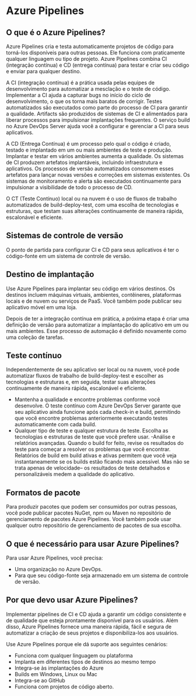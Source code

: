 # Azure Pipelines

## O que é o Azure Pipelines?

Azure Pipelines cria e testa automaticamente projetos de código para torná-los disponíveis para outras pessoas. Ele funciona com praticamente qualquer linguagem ou tipo de projeto. Azure Pipelines combina CI (integração contínua) e CD (entrega contínua) para testar e criar seu código e enviar para qualquer destino.

A CI (integração contínua) é a prática usada pelas equipes de desenvolvimento para automatizar a mesclação e o teste de código. Implementar a CI ajuda a capturar bugs no início do ciclo de desenvolvimento, o que os torna mais baratos de corrigir. Testes automatizados são executados como parte do processo de CI para garantir a qualidade. Artifacts são produzidos de sistemas de CI e alimentados para liberar processos para impulsionar implantações frequentes. O serviço build no Azure DevOps Server ajuda você a configurar e gerenciar a CI para seus aplicativos.

A CD (Entrega Contínua) é um processo pelo qual o código é criado, testado e implantado em um ou mais ambientes de teste e produção. Implantar e testar em vários ambientes aumenta a qualidade. Os sistemas de CI produzem artefatos implantáveis, incluindo infraestrutura e aplicativos. Os processos de versão automatizados consomem esses artefatos para lançar novas versões e correções em sistemas existentes. Os sistemas de monitoramento e alerta são executados continuamente para impulsionar a visibilidade de todo o processo de CD.

O CT (Teste Contínuo) local ou na nuvem é o uso de fluxos de trabalho automatizados de build-deploy-test, com uma escolha de tecnologias e estruturas, que testam suas alterações continuamente de maneira rápida, escalonável e eficiente.

## Sistemas de controle de versão

O ponto de partida para configurar CI e CD para seus aplicativos é ter o código-fonte em um sistema de controle de versão.

## Destino de implantação

Use Azure Pipelines para implantar seu código em vários destinos. Os destinos incluem máquinas virtuais, ambientes, contêineres, plataformas locais e de nuvem ou serviços de PaaS. Você também pode publicar seu aplicativo móvel em uma loja.

Depois de ter a integração contínua em prática, a próxima etapa é criar uma definição de versão para automatizar a implantação do aplicativo em um ou mais ambientes. Esse processo de automação é definido novamente como uma coleção de tarefas.

## Teste contínuo

Independentemente de seu aplicativo ser local ou na nuvem, você pode automatizar fluxos de trabalho de build-deploy-test e escolher as tecnologias e estruturas e, em seguida, testar suas alterações continuamente de maneira rápida, escalonável e eficiente.

- Mantenha a qualidade e encontre problemas conforme você desenvolve. O teste contínuo com Azure DevOps Server garante que seu aplicativo ainda funcione após cada check-in e build, permitindo que você encontre problemas anteriormente executando testes automaticamente com cada build.
- Qualquer tipo de teste e qualquer estrutura de teste. Escolha as tecnologias e estruturas de teste que você prefere usar.
-Análise e relatórios avançadas. Quando o build for feito, revise os resultados do teste para começar a resolver os problemas que você encontrar. Relatórios de build em build ativas e ativas permitem que você veja instantaneamente se os builds estão ficando mais acessível. Mas não se trata apenas de velocidade– os resultados de teste detalhados e personalizáveis medem a qualidade do aplicativo.

## Formatos de pacote

Para produzir pacotes que podem ser consumidos por outras pessoas, você pode publicar pacotes NuGet, npm ou Maven no repositório de gerenciamento de pacotes Azure Pipelines. Você também pode usar qualquer outro repositório de gerenciamento de pacotes de sua escolha.

## O que é necessário para usar Azure Pipelines?

Para usar Azure Pipelines, você precisa:

- Uma organização no Azure DevOps.
- Para que seu código-fonte seja armazenado em um sistema de controle de versão.

## Por que devo usar Azure Pipelines?

Implementar pipelines de CI e CD ajuda a garantir um código consistente e de qualidade que esteja prontamente disponível para os usuários. Além disso, Azure Pipelines fornece uma maneira rápida, fácil e segura de automatizar a criação de seus projetos e disponibiliza-los aos usuários.

Use Azure Pipelines porque ele dá suporte aos seguintes cenários:

- Funciona com qualquer linguagem ou plataforma
- Implanta em diferentes tipos de destinos ao mesmo tempo
- Integra-se às implantações do Azure
- Builds em Windows, Linux ou Mac
- Integra-se ao GitHub
- Funciona com projetos de código aberto.
